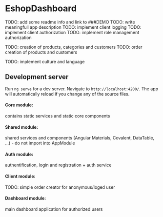 # EshopDashboard

TODO: add some readme info and link to ###DEMO
TODO: write meaningfull app description
TODO: implement client logging
TODO: implement client authorization
TODO: implement role management authorization

TODO: creation of products, categories and customers
TODO: order creation of products and customers

TODO: implement culture and language 

## Development server

Run `ng serve` for a dev server. Navigate to `http://localhost:4200/`. The app will automatically reload if you change any of the source files.


#### Core module: 
contains static services and static core components

#### Shared module: 
shared services and components (Angular Materials, Covalent, DataTable, ...) - do not import into AppModule

#### Auth module: 
authentification, login and registration + auth service

#### Client module: 
TODO: simple order creator for anonymous/loged user

#### Dashboard module: 
main dashboard application for authorized users